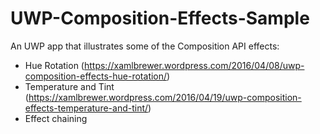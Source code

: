 # UWP-Composition-Effects-Sample

An UWP app that illustrates some of the Composition API effects:
* Hue Rotation (https://xamlbrewer.wordpress.com/2016/04/08/uwp-composition-effects-hue-rotation/)
* Temperature and Tint (https://xamlbrewer.wordpress.com/2016/04/19/uwp-composition-effects-temperature-and-tint/)
* Effect chaining
